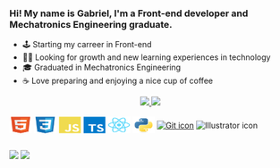 ### Hi! My name is Gabriel, I'm a Front-end developer and Mechatronics Engineering graduate.

- 🕹️ Starting my carreer in Front-end
- 🧗‍♂️ Looking for growth and new learning experiences in technology
- 🎓 Graduated in Mechatronics Engineering
- ☕ Love preparing and enjoying a nice cup of coffee

<div align="center" >
  <a href="https://github.com/gaeiki">
  <img height="180em" src="https://github-readme-stats.vercel.app/api?username=gaeiki&show_icons=true&theme=react&include_all_commits=true&count_private=false"/>
  <img height="180em" src="https://github-readme-stats.vercel.app/api/top-langs/?username=gaeiki&layout=compact&langs_count=7&theme=react"/>
  </a>
</div>

<div style="display: inline_block"><br>
  <a href = "https://developer.mozilla.org/en-US/docs/Web/HTML"><img align="center" alt="HTML icon" height="30" width="40" src="https://raw.githubusercontent.com/devicons/devicon/master/icons/html5/html5-original.svg"></a>
  <a href = "https://developer.mozilla.org/en-US/docs/Web/CSS"><img align="center" alt="CSS icon" height="30" width="40" src="https://raw.githubusercontent.com/devicons/devicon/master/icons/css3/css3-original.svg"></a>
  <a href = "https://developer.mozilla.org/en-US/docs/Web/JavaScript"><img align="center" alt="Js icon" height="30" width="40" src="https://raw.githubusercontent.com/devicons/devicon/master/icons/javascript/javascript-plain.svg"></a>
  <a href = "https://www.typescriptlang.org/docs/handbook/typescript-in-5-minutes.html"><img align="center" alt="Ts icon" height="30" width="40" src="https://raw.githubusercontent.com/devicons/devicon/master/icons/typescript/typescript-plain.svg"></a>
  <a href = "https://reactjs.org/"><img align="center" alt="React icon" height="30" width="40" src="https://raw.githubusercontent.com/devicons/devicon/master/icons/react/react-original.svg"></a>
  <a href = "https://www.python.org/"><img align="center" alt="Python icon" height="30" width="40" src="https://raw.githubusercontent.com/devicons/devicon/master/icons/python/python-original.svg"></a>
  <a href = "https://git-scm.com/"><img align="center" alt="Git icon" height="30" width="40" src="https://cdn.jsdelivr.net/gh/devicons/devicon/icons/git/git-original.svg"></a>
  <img align="center" alt="Illustrator icon" height="30" width="40" src="https://cdn.jsdelivr.net/gh/devicons/devicon/icons/illustrator/illustrator-plain.svg">
</div>

##

<div>
  <a href = "mailto:gabueiki96@gmail.com"><img src="https://img.shields.io/badge/Gmail-D14836?style=for-the-badge&logo=gmail&logoColor=white" target="_blank"></a>
  <a href="https://www.linkedin.com/in/gabriel-eiki-oshiro-07b324b0/" target="_blank"><img src="https://img.shields.io/badge/-LinkedIn-%230077B5?style=for-the-badge&logo=linkedin&logoColor=white" target="_blank"></a>
</div>
          
          
  

<!--
**gaeiki/gaeiki** is a ✨ _special_ ✨ repository because its `README.md` (this file) appears on your GitHub profile.

Here are some ideas to get you started:

- 🔭 I’m currently working on ...
- 🌱 I’m currently learning ...
- 👯 I’m looking to collaborate on ...
- 🤔 I’m looking for help with ...
- 💬 Ask me about ...
- 📫 How to reach me: ...
- 😄 Pronouns: ...
- ⚡ Fun fact: ...
-->
